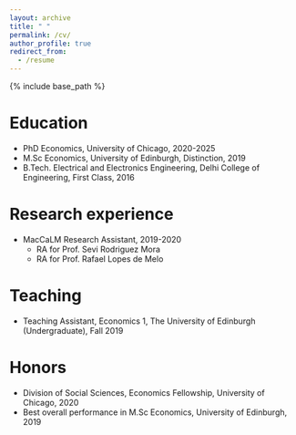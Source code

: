 ```yaml
---
layout: archive
title: " "
permalink: /cv/
author_profile: true
redirect_from:
  - /resume
---
```


{% include base_path %}

Education
======
* PhD Economics, University of Chicago, 2020-2025
* M.Sc Economics, University of Edinburgh, Distinction, 2019
* B.Tech. Electrical and Electronics Engineering, Delhi College of Engineering, First Class, 2016 

Research experience
======
* MacCaLM Research Assistant, 2019-2020
  * RA for Prof. Sevi Rodriguez Mora
  * RA for Prof. Rafael Lopes de Melo
  
Teaching
======
  * Teaching Assistant, Economics 1, The University of Edinburgh (Undergraduate), Fall 2019  
  
Honors
======
  * Division of Social Sciences, Economics Fellowship, University of Chicago, 2020
  * Best overall performance in M.Sc Economics, University of Edinburgh, 2019
  
